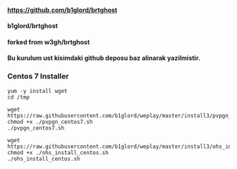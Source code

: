 #### https://github.com/b1glord/brtghost
#### b1glord/brtghost
#### forked from w3gh/brtghost


#### Bu kurulum ust kisimdaki github deposu baz alinarak yazilmistir.

### Centos 7 Installer

```
yum -y install wget
cd /tmp

wget https://raw.githubusercontent.com/b1glord/weplay/master/install3/pvpgn_centos7.sh
chmod +x ./pvpgn_centos7.sh
./pvpgn_centos7.sh

wget https://raw.githubusercontent.com/b1glord/weplay/master/install3/ohs_install_centos.sh
chmod +x ./ohs_install_centos.sh
./ohs_install_centos.sh
```
